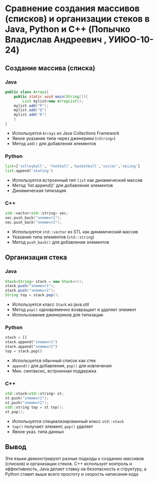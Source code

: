 # Сравнение создания массивов (списков) и организации стеков в Java, Python и C++ (Попычко Владислав Андреевич , УИЮО-10-24)
## Создание массива (списка)
### Java
```java
public class Arrays{
    public static void main(String[]){
        List mylist=new ArrayList();
    mylist.add("P");
    mylist.add("Q")
    mylist.add("R")
    }
}
```
- Используется `Arrays` из Java Collections Framework
- Явное указание типа через дженерики (`<String>`)
- Метод `add()` для добавления элементов

### Python
```py
list=['volleyball', 'football','basketball','soccer','skiing']
list.append('skating')
```
- Используется встроенный тип `list` как динамический массив
- Метод 'list.append()' для добавления элементов
- Динамическая типизация 

### C++
```cpp
std::vector<std::string> vec;
vec.push_back("элемент1");
vec.push_back("элемент2");
```
- Используется `std::vector` из STL как динамический массив
- Указание типа элементов (`std::string`)
- Метод `push_back()` для добавления элементов
## Организация стека
### Java
```java
Stack<String> stack = new Stack<>();
stack.push("элемент1");
stack.push("элемент2");
String top = stack.pop();
```
- Используется класс `Stack` из java.util
- Метод `pop()` одновременно возвращает и удаляет элемент
- Использование дженериков для типизации
### Python
```py
stack = []
stack.append("элемент1")
stack.append("элемент2")
top = stack.pop()
```
- Используется обычный список как стек
- `append()` для добавления, `pop()` для извлечения
- Мин. синтаксис, встроенная поддержка
### C++
```cpp
std::stack<std::string> st;
st.push("элемент1");
st.push("элемент2");
std::string top = st.top();
st.pop();
```
- Используется специализированный класс `std::stack`
- `top()` получает элемент, `pop()` удаляет
- Явное указ. типа данных
## Вывод
Эти языки демонстрируют разные подходы к созданию массивов (списков) и организации стеков. C++ использует контроль и эффективность, Java делает ставку на безопасность и структуру, а Python ставит выше всего простоту и скорость написания кода

